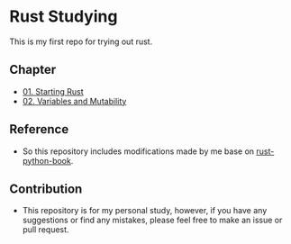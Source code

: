 # Rust Studying

This is my first repo for trying out rust.

## Chapter
- [01. Starting Rust](chapters/01-starting-rust.md)
- [02. Variables and Mutability](chapters/02-variables-and-mutability.md)

## Reference
- So this repository includes modifications made by me base on [rust-python-book](https://github.com/Indosaram/rust-python-book?tab=readme-ov-file).

## Contribution
- This repository is for my personal study, however, if you have any suggestions or find any mistakes, please feel free to make an issue or pull request.